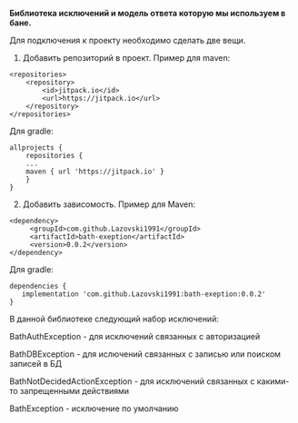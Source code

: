 **Библиотека исключений и модель ответа которую мы используем в бане.**

Для подключения к проекту необходимо сделать две вещи.
1. Добавить репозиторий в проект. Пример для maven:
````
<repositories>
	<repository>
	    <id>jitpack.io</id>
	    <url>https://jitpack.io</url>
	</repository>
</repositories>
````
Для gradle:
````
allprojects {
	repositories {
	...
	maven { url 'https://jitpack.io' }
	}
}
````
2. Добавить зависомость. Пример для Maven:
````
<dependency>
	 <groupId>com.github.Lazovski1991</groupId>
	 <artifactId>bath-exeption</artifactId>
	 <version>0.0.2</version>
</dependency>
````

Для gradle:
````
dependencies {
   implementation 'com.github.Lazovski1991:bath-exeption:0.0.2'
}
````

В данной библиотеке следующий набор исключений:

BathAuthException - для исключений связанных с авторизацией

BathDBException - для ислючений связанных с записью или поиском записей в БД

BathNotDecidedActionException - для исключений связанных с какими-то запрещенными действиями

BathException - исключение по умолчанию
